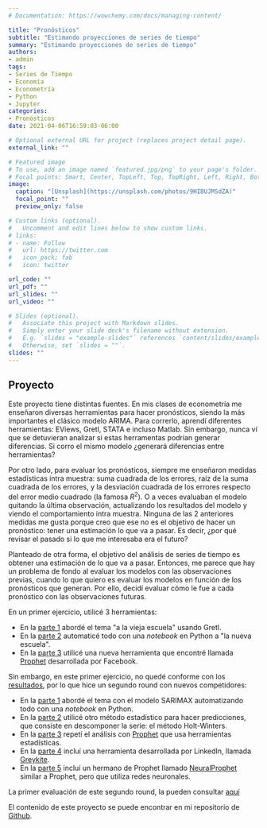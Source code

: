 ```yaml
---
# Documentation: https://wowchemy.com/docs/managing-content/

title: "Pronósticos"
subtitle: "Estimando proyecciones de series de tiempo"
summary: "Estimando proyecciones de series de tiempo"
authors:
- admin
tags:
- Series de Tiempo
- Economía
- Econometría
- Python
- Jupyter
categories:
- Pronósticos
date: 2021-04-06T16:59:03-06:00

# Optional external URL for project (replaces project detail page).
external_link: ""

# Featured image
# To use, add an image named `featured.jpg/png` to your page's folder.
# Focal points: Smart, Center, TopLeft, Top, TopRight, Left, Right, BottomLeft, Bottom, BottomRight.
image:
  caption: "[Unsplash](https://unsplash.com/photos/9HI8UJMSdZA)"
  focal_point: ""
  preview_only: false

# Custom links (optional).
#   Uncomment and edit lines below to show custom links.
# links:
# - name: Follow
#   url: https://twitter.com
#   icon_pack: fab
#   icon: twitter

url_code: ""
url_pdf: ""
url_slides: ""
url_video: ""

# Slides (optional).
#   Associate this project with Markdown slides.
#   Simply enter your slide deck's filename without extension.
#   E.g. `slides = "example-slides"` references `content/slides/example-slides.md`.
#   Otherwise, set `slides = ""`.
slides: ""
---
```


## Proyecto

Este proyecto tiene distintas fuentes. En mis clases de econometría me enseñaron diversas herramientas para hacer pronósticos, siendo la más importantes el clásico modelo ARIMA. Para correrlo, aprendí diferentes herramientas: EViews, Gretl, STATA e incluso Matlab. Sin embargo, nunca ví que se detuvieran analizar si estas herramentas podrían generar diferencias. Si corro el mismo modelo ¿generará diferencias entre herramientas?

Por otro lado, para evaluar los pronósticos, siempre me enseñaron medidas estadísticas intra muestra: suma cuadrada de los errores, raíz de la suma cuadrada de los errores, y la desviación cuadrada de los errores respecto del error medio cuadrado (la famosa $R^2$). O a veces evaluaban el modelo quitando la última observación, actualizando los resultados del modelo y viendo el comportamiento intra muestra. Ninguna de las 2 anteriores medidas me gusta porque creo que ese no es el objetivo de hacer un pronóstico: tener una estimación lo que va a pasar. Es decir, ¿por qué revisar el pasado si lo que me interesaba era el futuro?

Planteado de otra forma, el objetivo del análisis de series de tiempo es obtener una estimación de lo que va a pasar. Entonces, me parece que hay un problema de fondo al evaluar los modelos con las observaciones previas, cuando lo que quiero es evaluar los modelos en función de los pronósticos que generan. Por ello, decidí evaluar cómo le fue a cada pronóstico con las observaciones futuras.

En un primer ejercicio, utilicé 3 herramientas:
- En la [parte 1](https://gonzalezhomar.netlify.app/post/pronostico_1_manual/) abordé el tema "a la vieja escuela" usando Gretl.
- En la [parte 2](https://gonzalezhomar.netlify.app/post/pronostico_2_autoarima/) automaticé todo con una *notebook*  en Python a "la nueva escuela".
- En la [parte 3](https://gonzalezhomar.netlify.app/post/pronostico_3_prophet/) utilicé una nueva herramienta que encontré llamada [Prophet](https://facebook.github.io/prophet/) desarrollada por Facebook.

Sin embargo, en este primer ejercicio, no quedé conforme con los [resultados](https://gonzalezhomar.netlify.app/post/pronostico_4_evaluacion/), por lo que hice un segundo round con nuevos competidores:
- En la [parte 1](https://gonzalezhomar.netlify.app/post/pronr2_1sarimax/) abordé el tema con el modelo SARIMAX automatizando todo con una *notebook*  en Python.
- En la [parte 2](https://gonzalezhomar.netlify.app/post/pronr2_2holtwinters/) utilicé otro método estadístico para hacer predicciones, que consiste en descomponer la serie: el método Holt-Winters.
- En la [parte 3](https://gonzalezhomar.netlify.app/post/pronr2_3prophet/) repetí el análisis con [Prophet](https://facebook.github.io/prophet/) que usa herramientas estadísticas.
- En la [parte 4](https://gonzalezhomar.netlify.app/post/pronr2_4greykite/) incluí una herramienta desarrollada por LinkedIn, llamada [Greykite](https://linkedin.github.io/greykite/docs/0.1.0/html/pages/greykite/overview.html).
- En la [parte 5](https://gonzalezhomar.netlify.app/post/pronr2_5neuralprophet/) incluí un hermano de Prophet llamado [NeuralProphet](https://github.com/ourownstory/neural_prophet) similar a Prophet, pero que utiliza redes neuronales.

La primer evaluación de este segundo round, la pueden consultar [aquí](https://gonzalezhomar.netlify.app/post/pronr2_6eval1/)

El contenido de este proyecto se puede encontrar en mi repositorio de [Github](https://github.com/gonzalezhomar/articulos_pronosticos).
